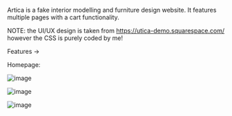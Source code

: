 Artica is a fake interior modelling and furniture design website. It features multiple pages with a cart functionality.

NOTE: the UI/UX design is taken from https://utica-demo.squarespace.com/ however the CSS is purely coded by me!

Features ->

Homepage: 

![image](https://user-images.githubusercontent.com/56058518/133710323-a82dbf20-14d5-4025-841d-0efdf91d4953.png)

![image](https://user-images.githubusercontent.com/56058518/133710342-ae3fab71-aa7f-4d42-9c5a-9a3726bee209.png)

![image](https://user-images.githubusercontent.com/56058518/133710355-37856531-ae15-40e6-87b3-cafbeba6939d.png)

